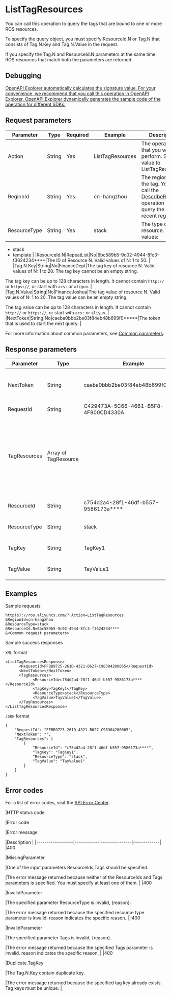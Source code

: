 # ListTagResources

You can call this operation to query the tags that are bound to one or more ROS resources.

To specify the query object, you must specify ResourceId.N or Tag.N that consists of Tag.N.Key and Tag.N.Value in the request.

If you specify the Tag.N and ResourceId.N parameters at the same time, ROS resources that match both the parameters are returned.

## Debugging

[OpenAPI Explorer automatically calculates the signature value. For your convenience, we recommend that you call this operation in OpenAPI Explorer. OpenAPI Explorer dynamically generates the sample code of the operation for different SDKs.](https://api.aliyun.com/#product=ROS&api=ListTagResources&type=RPC&version=2019-09-10)

## Request parameters

|Parameter|Type|Required|Example|Description|
|---------|----|--------|-------|-----------|
|Action|String|Yes|ListTagResources|The operation that you want to perform. Set the value to ListTagResources. |
|RegionId|String|Yes|cn-hangzhou|The region ID of the tag. You can call the [DescribeRegions](~~131035~~) operation to query the most recent region list. |
|ResourceType|String|Yes|stack|The type of the resource. Valid values:

 -   stack
-   template |
|ResourceId.N|RepeatList|No|6bc589b5-9c02-4944-8fc3-f3624234\*\*\*\*|The ID of Resource N. Valid values of N: 1 to 50. |
|Tag.N.Key|String|No|FinanceDept|The tag key of resource N. Valid values of N: 1 to 20. The tag key cannot be an empty string.

 The tag key can be up to 128 characters in length. It cannot contain `http://` or `https://`, or start with `acs:` or `aliyun`. |
|Tag.N.Value|String|No|FinanceJoshua|The tag value of resource N. Valid values of N: 1 to 20. The tag value can be an empty string.

 The tag value can be up to 128 characters in length. It cannot contain `http://` or `https://`, or start with `acs:` or `aliyun`. |
|NextToken|String|No|caeba0bbb2be03f84eb48b699f0\*\*\*\*\*|The token that is used to start the next query. |

For more information about common parameters, see [Common parameters](~~131957~~).

## Response parameters

|Parameter|Type|Example|Description|
|---------|----|-------|-----------|
|NextToken|String|caeba0bbb2be03f84eb48b699f0\*\*\*\*\*|The token that is returned for the next query. |
|RequestId|String|C429473A-5C66-4661-B5F8-4F900CD4330A|The ID of the request. |
|TagResources|Array of TagResource| |A collection of resources and tags, including the resource ID, resource type, and tag key-value pair. |
|ResourceId|String|c754d2a4-28f1-46df-b557-9586173a\*\*\*\*|The ID of the resource. |
|ResourceType|String|stack|The type of the resource. |
|TagKey|String|TagKey1|The tag key of the resource. |
|TagValue|String|TayValue1|The tag value of the resource. |

## Examples

Sample requests

```
http(s)://ros.aliyuncs.com/? Action=ListTagResources
&RegionId=cn-hangzhou
&ResourceType=stack
&ResourceId.N=6bc589b5-9c02-4944-8fc3-f3624234****
&<Common request parameters>
```

Sample success responses

`XML` format

```
<ListTagResourcesResponse>
	  <RequestId>FFBB9725-261D-4321-B627-C98304200065</RequestId>
	  <NextToken></NextToken>
	  <TagResources>
		    <ResourceId>c754d2a4-28f1-46df-b557-9586173a****</ResourceId>
		    <TagKey>TagKey1</TagKey>
		    <ResourceType>stack</ResourceType>
		    <TagValue>TayValue1</TagValue>
	  </TagResources>
</ListTagResourcesResponse>
```

`JSON` format

```
{
	"RequestId": "FFBB9725-261D-4321-B627-C98304200065",
	"NextToken": "",
	"TagResources": [
		{
			"ResourceId": "c754d2a4-28f1-46df-b557-9586173a****",
			"TagKey": "TagKey1",
			"ResourceType": "stack",
			"TagValue": "TayValue1"
		}
	]
}
```

## Error codes

For a list of error codes, visit the [API Error Center](https://error-center.alibabacloud.com/status/product/ROS).

|HTTP status code

|Error code

|Error message

|Description |
|------------------|------------|---------------|-------------|
|400

|MissingParameter

|One of the input parameters ResourceIds,Tags should be specified.

|The error message returned because neither of the ResourceIds and Tags parameters is specified. You must specify at least one of them. |
|400

|InvalidParameter

|The specified parameter ResourceType is invalid, \{reason\}.

|The error message returned because the specified resource type parameter is invalid. reason indicates the specific reason. |
|400

|InvalidParameter

|The specified parameter Tags is invalid, \{reason\}.

|The error message returned because the specified Tags parameter is invalid. reason indicates the specific reason. |
|400

|Duplicate.TagKey

|The Tag.N.Key contain duplicate key.

|The error message returned because the specified tag key already exists. Tag keys must be unique. |

